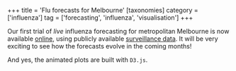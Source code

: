 +++
title = 'Flu forecasts for Melbourne'
[taxonomies]
category = ['influenza']
tag = ['forecasting', 'influenza', 'visualisation']
+++

Our first trial of *live* influenza forecasting for metropolitan Melbourne is
now available
[online](http://mathmodelling.sph.unimelb.edu.au/~rgm/flu-forecasts/), using
publicly available [surveillance data](http://ideas.health.vic.gov.au/).
It will be very exciting to see how the forecasts evolve in the coming months!

And yes, the animated plots are built with `D3.js`.
